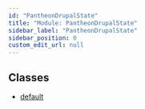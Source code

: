 ```yaml
---
id: "PantheonDrupalState"
title: "Module: PantheonDrupalState"
sidebar_label: "PantheonDrupalState"
sidebar_position: 0
custom_edit_url: null
---
```


## Classes

- [default](../classes/PantheonDrupalState.default.md)
